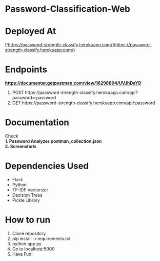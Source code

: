 # Password-Classification-Web

# Deployed At
[!https://password-strength-classify.herokuapp.com/](https://password-strength-classify.herokuapp.com/)

# Endpoints
<b> https://documenter.getpostman.com/view/16298894/UVJhDaYD</b>
<ol>
  <li> POST https://password-strength-classify.herokuapp.com/api?password=:password </li>
  <li> GET https://password-strength-classify.herokuapp.com/api/:password </li>
</ol>

# Documentation
Check <br>
<b>1. Password Analyzer.postman_collection.json </b> <br>
<b>2. Screenshots </b>

# Dependencies Used
 - Flask
 - Python
 - TF-IDF Vectorizer
 - Decision Trees
 - Pickle Library

# How to run
1. Clone repository
2. pip install -r requirements.txt
3. python app.py
4. Go to localhost:5000
5. Have Fun!
